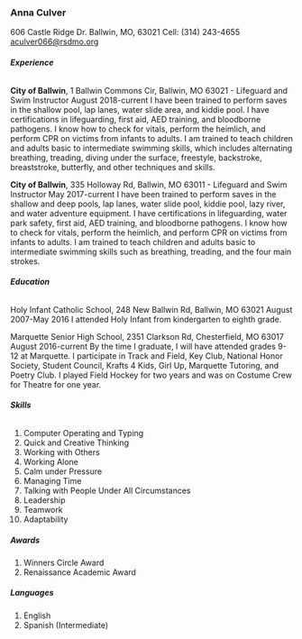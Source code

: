 ### Anna Culver
606 Castle Ridge Dr.
Ballwin, MO, 63021
Cell: (314) 243-4655
aculver066@rsdmo.org

###### **Experience**
**City of Ballwin**, 1 Ballwin Commons Cir, Ballwin, MO 63021 - Lifeguard and Swim Instructor
August 2018-current 
I have been trained to perform saves in the shallow pool, lap lanes, water slide area, and kiddie pool. I have certifications in lifeguarding, first aid, AED training, and bloodborne pathogens. I know how to check for vitals, perform the heimlich, and perform CPR on victims from infants to adults. I am trained to teach children and adults basic to intermediate swimming skills, which includes alternating breathing, treading, diving under the surface, freestyle, backstroke, breaststroke, butterfly, and other techniques and skills. 

**City of Ballwin**, 335 Holloway Rd, Ballwin, MO 63011 - Lifeguard and Swim Instructor
May 2017-current 
I have been trained to perform saves in the shallow and deep pools, lap lanes, water slide pool, kiddie pool, lazy river, and water adventure equipment. I have certifications in lifeguarding, water park safety, first aid, AED training, and bloodborne pathogens. I know how to check for vitals, perform the heimlich, and perform CPR on victims from infants to adults. I am trained to teach children and adults basic to intermediate swimming skills such as breathing, treading, and the four main strokes. 

###### **Education**
Holy Infant Catholic School, 248 New Ballwin Rd, Ballwin, MO 63021
August 2007-May 2016
I attended Holy Infant from kindergarten to eighth grade.

Marquette Senior High School, 2351 Clarkson Rd, Chesterfield, MO 63017
August 2016-current
By the time I graduate, I will have attended grades 9-12 at Marquette. I participate in Track and Field, Key Club, National Honor Society, Student Council, Krafts 4 Kids, Girl Up, Marquette Tutoring, and Poetry Club. I played Field Hockey for two years and was on Costume Crew for Theatre for one year. 

###### **Skills**
1. Computer Operating and Typing
2. Quick and Creative Thinking
3. Working with Others 
4. Working Alone
5. Calm under Pressure 
6. Managing Time
7. Talking with People Under All Circumstances 
8. Leadership
9. Teamwork 
10. Adaptability

##### **Awards**
1. Winners Circle Award 
2. Renaissance Academic Award 

##### **Languages**
1. English
2. Spanish (Intermediate) 
